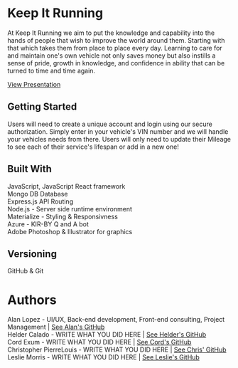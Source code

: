 # Keep It Running
At Keep It Running we aim to put the knowledge and capability into the hands of people that wish to improve the world around them. Starting with that which takes them from place to place every day. Learning to care for and maintain one's own vehicle not only saves money but also instills a sense of pride, growth in knowledge, and confidence in ability that can be turned to time and time again.

[View Presentation](https://docs.google.com/presentation/d/1Z03ElNynUYlrMKgw3jP8izA-pkbjr78Y736IaWY0sfI/edit?usp=sharing)

## Getting Started
Users will need to create a unique account and login using our secure authorization.
Simply enter in your vehicle's VIN number and we will handle your vehicles needs from there.
Users will only need to update their Mileage to see each of their service's lifespan or add in a new one!

## Built With
JavaScript, JavaScript React framework  
Mongo DB Database  
Express.js API Routing  
Node.js - Server side runtime environment  
Materialize - Styling & Responsivness  
Azure - KIR-BY Q and A bot  
Adobe Photoshop & Illustrator for graphics  

## Versioning
GitHub & Git

# Authors
Alan Lopez - UI/UX, Back-end development, Front-end consulting, Project Management | [See Alan's GitHub](https://github.com/beardybones)  
Helder Calado - WRITE WHAT YOU DID HERE | [See Helder's GitHub](https://github.com/heldercalado)  
Cord Exum - WRITE WHAT YOU DID HERE | [See Cord's GitHub](https://github.com/exumc)  
Christopher PierreLouis - WRITE WHAT YOU DID HERE | [See Chris' GitHub](https://github.com/chrispierrelouis26)  
Leslie Morris - WRITE WHAT YOU DID HERE | [See Leslie's GitHub](https://github.com/Lmorris757)  


